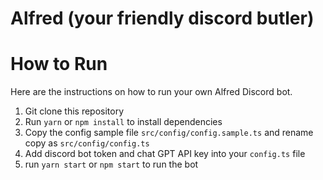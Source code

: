 # Alfred (your friendly discord butler)


# How to Run
Here are the instructions on how to run your own Alfred Discord bot.

1. Git clone this repository
2. Run `yarn` or `npm install` to install dependencies
3. Copy the config sample file `src/config/config.sample.ts` and rename copy as `src/config/config.ts`
4. Add discord bot token and chat GPT API key into your `config.ts` file
5. run `yarn start` or `npm start` to run the bot